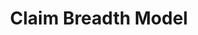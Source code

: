 ---
authors: Google Patents, Otto Stegmaier, Vihang Mehta, Darío Hereñú
description: We demonstrate a machine learning (ML) based approach to estimating claim
  breadth, which has the ability to capture more nuance than a simple word count model.
  While our approach may be an improvement over simpler methods, it is still imperfect
  and does not account for any semantic meaning within the text of the claim. This
  is not intended to be a recommendation on how to measure claim breadth, but instead
  we aim to spark academic and corporate interest in using the large amounts of public
  patent data in BigQuery to further the state of the art in patent research.
documentation: https://cloud.google.com/blog/products/ai-machine-learning/measuring-patent-claim-breadth-using-google-patents-public-datasets
location: https://github.com/google/patents-public-data/blob/master/models/claim_breadth/README.md
related_projects: {}
shortname: claim_breadth_model
tags:
- machine learning
terms_of_use: http://www.apache.org/licenses/LICENSE-2.0
title: Claim Breadth Model
uuid: 87ef4394-8339-453f-b1e8-5715f68dd0fd
---